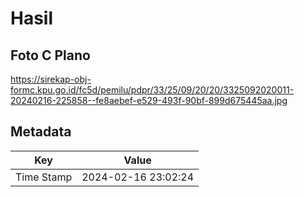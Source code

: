 # Hasil

## Foto C Plano

https://sirekap-obj-formc.kpu.go.id/fc5d/pemilu/pdpr/33/25/09/20/20/3325092020011-20240216-225858--fe8aebef-e529-493f-90bf-899d675445aa.jpg


## Metadata

| Key        | Value               |
| ---------- | ------------------- |
| Time Stamp | 2024-02-16 23:02:24 |



